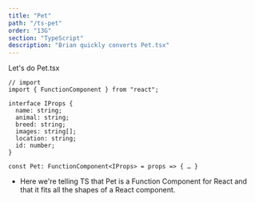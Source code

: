 ```yaml
---
title: "Pet"
path: "/ts-pet"
order: "13G"
section: "TypeScript"
description: "Brian quickly converts Pet.tsx"
---
```


Let's do Pet.tsx

```tsx
// import
import { FunctionComponent } from "react";

interface IProps {
  name: string;
  animal: string;
  breed: string;
  images: string[];
  location: string;
  id: number;
}

const Pet: FunctionComponent<IProps> = props => { … }

```

- Here we're telling TS that Pet is a Function Component for React and that it fits all the shapes of a React component.
